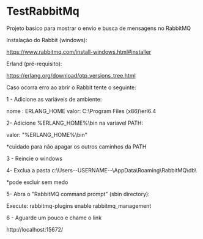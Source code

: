 # TestRabbitMq
Projeto basico para mostrar o envio e busca de mensagens no RabbitMQ

Instalação do Rabbit (windows):

https://www.rabbitmq.com/install-windows.html#installer

Erland (pré-requisito):

https://erlang.org/download/otp_versions_tree.html

Caso ocorra erro ao abrir o Rabbit tente o seguinte:

1 - Adicione as variáveis de ambiente:

nome : ERLANG_HOME
valor: C:\Program Files (x86)\erl6.4

2- Adicione %ERLANG_HOME%\bin na variavel PATH:

valor: "%ERLANG_HOME%\bin"

*cuidado para não apagar os outros caminhos da PATH

3 - Reincie o windows

4- Exclua a pasta c:\Users\--USERNAME--\AppData\Roaming\RabbitMQ\db\

*pode excluir sem medo

5- Abra o "RabbitMQ command prompt" (sbin directory):

Execute:
rabbitmq-plugins enable rabbitmq_management

6 - Aguarde um pouco e chame o link

http://localhost:15672/
